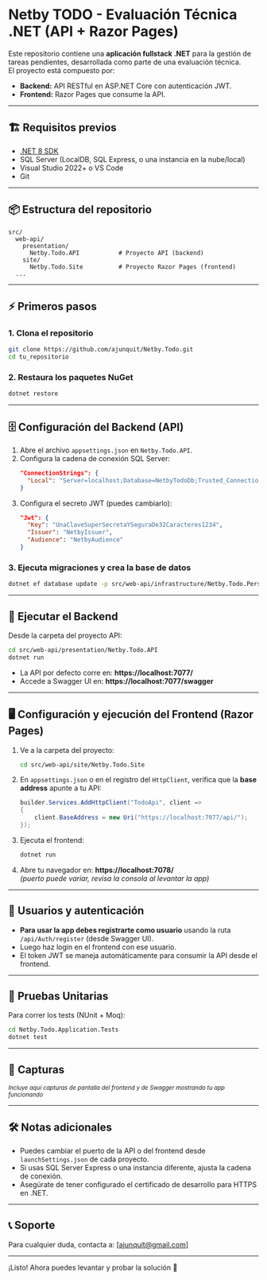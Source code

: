 
# Netby TODO - Evaluación Técnica .NET (API + Razor Pages)

Este repositorio contiene una **aplicación fullstack .NET** para la gestión de tareas pendientes, desarrollada como parte de una evaluación técnica.  
El proyecto está compuesto por:
- **Backend:** API RESTful en ASP.NET Core con autenticación JWT.
- **Frontend:** Razor Pages que consume la API.

---

## 🏗️ **Requisitos previos**

- [.NET 8 SDK](https://dotnet.microsoft.com/download/dotnet/8.0)
- SQL Server (LocalDB, SQL Express, o una instancia en la nube/local)
- Visual Studio 2022+ o VS Code
- Git

---

## 📦 **Estructura del repositorio**

```
src/
  web-api/
    presentation/
      Netby.Todo.API           # Proyecto API (backend)
    site/
      Netby.Todo.Site          # Proyecto Razor Pages (frontend)
  ...
```

---

## ⚡ **Primeros pasos**

### 1. Clona el repositorio

```bash
git clone https://github.com/ajunquit/Netby.Todo.git
cd tu_repositorio
```

### 2. Restaura los paquetes NuGet

```bash
dotnet restore
```

---

## 🗄️ **Configuración del Backend (API)**

1. Abre el archivo `appsettings.json` en `Netby.Todo.API`.
2. Configura la cadena de conexión SQL Server:
   ```json
   "ConnectionStrings": {
     "Local": "Server=localhost;Database=NetbyTodoDb;Trusted_Connection=True;TrustServerCertificate=True;"
   }
   ```
3. Configura el secreto JWT (puedes cambiarlo):
   ```json
   "Jwt": {
     "Key": "UnaClaveSuperSecretaYSeguraDe32Caracteres1234",
     "Issuer": "NetbyIssuer",
     "Audience": "NetbyAudience"
   }
   ```

### 3. Ejecuta migraciones y crea la base de datos

```bash
dotnet ef database update -p src/web-api/infrastructure/Netby.Todo.Persistence -s src/web-api/presentation/Netby.Todo.API
```

---

## 🚀 **Ejecutar el Backend**

Desde la carpeta del proyecto API:

```bash
cd src/web-api/presentation/Netby.Todo.API
dotnet run
```
- La API por defecto corre en: **https://localhost:7077/**
- Accede a Swagger UI en: **https://localhost:7077/swagger**

---

## 🖥️ **Configuración y ejecución del Frontend (Razor Pages)**

1. Ve a la carpeta del proyecto:
   ```bash
   cd src/web-api/site/Netby.Todo.Site
   ```

2. En `appsettings.json` o en el registro del `HttpClient`, verifica que la **base address** apunte a tu API:
   ```csharp
   builder.Services.AddHttpClient("TodoApi", client =>
   {
       client.BaseAddress = new Uri("https://localhost:7077/api/");
   });
   ```

3. Ejecuta el frontend:

   ```bash
   dotnet run
   ```

4. Abre tu navegador en: **https://localhost:7078/**  
   *(puerto puede variar, revisa la consola al levantar la app)*

---

## 🔐 **Usuarios y autenticación**

- **Para usar la app debes registrarte como usuario** usando la ruta `/api/Auth/register` (desde Swagger UI).
- Luego haz login en el frontend con ese usuario.
- El token JWT se maneja automáticamente para consumir la API desde el frontend.

---

## 🧪 **Pruebas Unitarias**

Para correr los tests (NUnit + Moq):

```bash
cd Netby.Todo.Application.Tests
dotnet test
```

---

## 📸 **Capturas**

<sub>*Incluye aquí capturas de pantalla del frontend y de Swagger mostrando tu app funcionando*</sub>

---

## 🛠️ **Notas adicionales**

- Puedes cambiar el puerto de la API o del frontend desde `launchSettings.json` de cada proyecto.
- Si usas SQL Server Express o una instancia diferente, ajusta la cadena de conexión.
- Asegúrate de tener configurado el certificado de desarrollo para HTTPS en .NET.

---

## 📞 **Soporte**

Para cualquier duda, contacta a: [ajunquit@gmail.com]

---

¡Listo! Ahora puedes levantar y probar la solución 🚀
